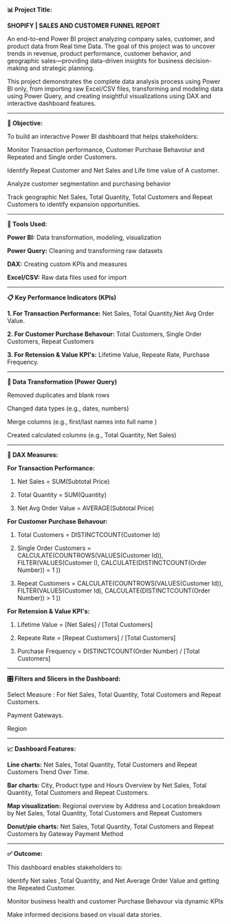 **📊 Project Title:**

**SHOPIFY | SALES AND CUSTOMER FUNNEL REPORT**

An end-to-end Power BI project analyzing company sales, customer, and product data from Real time Data. The goal of this project was to uncover trends in revenue, product performance, customer behavior, and geographic sales—providing data-driven insights for business decision-making and strategic planning.

This project demonstrates the complete data analysis process using Power BI only, from importing raw Excel/CSV files, transforming and modeling data using Power Query, and creating insightful visualizations using DAX and interactive dashboard features.

-----------------------------------------------------------------------------------------------------------------------------------------------------------------------------
**🎯 Objective:**

To build an interactive Power BI dashboard that helps stakeholders:

Monitor Transaction performance, Customer Purchase Behavoiur and Repeated and Single order Customers.

Identify Repeat Customer and Net Sales and Life time value of A customer.

Analyze customer segmentation and purchasing behavior

Track geographic Net Sales, Total Quantity, Total Customers and Repeat Customers  to identify expansion opportunities.


-----------------------------------------------------------------------------------------------------------------------------------------------------------------------------
**🧰 Tools Used:**

**Power BI:**	Data transformation, modeling, visualization

**Power Query:**	Cleaning and transforming raw datasets

**DAX:**	Creating custom KPIs and measures

**Excel/CSV:**	Raw data files used for import


-----------------------------------------------------------------------------------------------------------------------------------------------------------------------------
**📋 Key Performance Indicators (KPIs)**

**1. For Transaction Performance:** Net Sales, Total Quantity,Net Avg Order Value.

**2. For Customer Purchase Behavour:**  Total Customers, Single Order Customers, Repeat Customers 

**3. For Retension & Value KPI's:**  Lifetime Value, Repeate Rate, Purchase Frequency.

-----------------------------------------------------------------------------------------------------------------------------------------------------------------------------
**🧼 Data Transformation (Power Query)**

Removed duplicates and blank rows

Changed data types (e.g., dates, numbers)

Merge columns (e.g., first/last names into full name )

Created calculated columns (e.g., Total Quantity, Net Sales)

-----------------------------------------------------------------------------------------------------------------------------------------------------------------------------
**🧠 DAX Measures:**

**For Transaction Performance:**

1. Net Sales = SUM(Subtotal Price)

2. Total Quantity = SUM(Quantity)

3. Net Avg Order Value = AVERAGE(Subtotal Price)


**For Customer Purchase Behavour:**

1. Total Customers = DISTINCTCOUNT(Customer Id)

2. Single Order Customers = CALCULATE(COUNTROWS(VALUES(Customer Id)), FILTER(VALUES(Customer I), CALCULATE(DISTINCTCOUNT(Order Number)) = 1 ))

3. Repeat Customers = CALCULATE(COUNTROWS(VALUES(Customer Id)), FILTER(VALUES(Customer Id), CALCULATE(DISTINCTCOUNT(Order Number)) > 1 ))



**For Retension & Value KPI's:**

1. Lifetime Value = [Net Sales] / [Total Customers]

2. Repeate Rate = [Repeat Customers] / [Total Customers]

3. Purchase Frequency = DISTINCTCOUNT(Order Number) / [Total Customers]


-----------------------------------------------------------------------------------------------------------------------------------------------------------------------------
**🎛️ Filters and Slicers in the Dashboard:**

Select Measure : For Net Sales, Total Quantity, Total Customers and Repeat Customers.

Payment Gateways.

Region

-----------------------------------------------------------------------------------------------------------------------------------------------------------------------------
**📈 Dashboard Features:**

**Line charts:** Net Sales, Total Quantity, Total Customers and Repeat Customers Trend Over Time.

**Bar charts:** City, Product type and Hours Overview by Net Sales, Total Quantity, Total Customers and Repeat Customers.

**Map visualization:** Regional overview by Address and Location breakdown by Net Sales, Total Quantity, Total Customers and Repeat Customers

**Donut/pie charts:** Net Sales, Total Quantity, Total Customers and Repeat Customers by Gateway Payment Method


-----------------------------------------------------------------------------------------------------------------------------------------------------------------------------
**✅ Outcome:**

This dashboard enables stakeholders to:

Identify Net sales ,Total Quantity, and Net Average Order Value and getting the Repeated Customer.

Monitor business health and  customer Purchase Behavour via dynamic KPIs

Make informed decisions based on visual data stories.
